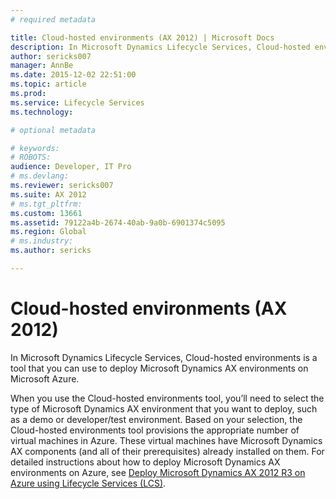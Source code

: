 ```yaml
---
# required metadata

title: Cloud-hosted environments (AX 2012) | Microsoft Docs
description: In Microsoft Dynamics Lifecycle Services, Cloud-hosted environments is a tool that you can use to deploy Microsoft Dynamics AX environments on Microsoft Azure.
author: sericks007
manager: AnnBe
ms.date: 2015-12-02 22:51:00
ms.topic: article
ms.prod: 
ms.service: Lifecycle Services
ms.technology: 

# optional metadata

# keywords: 
# ROBOTS: 
audience: Developer, IT Pro
# ms.devlang: 
ms.reviewer: sericks007
ms.suite: AX 2012
# ms.tgt_pltfrm: 
ms.custom: 13661
ms.assetid: 79122a4b-2674-40ab-9a0b-6901374c5095
ms.region: Global
# ms.industry: 
ms.author: sericks

---
```


# Cloud-hosted environments (AX 2012)

In Microsoft Dynamics Lifecycle Services, Cloud-hosted environments is a tool that you can use to deploy Microsoft Dynamics AX environments on Microsoft Azure.

When you use the Cloud-hosted environments tool, you’ll need to select the type of Microsoft Dynamics AX environment that you want to deploy, such as a demo or developer/test environment. Based on your selection, the Cloud-hosted environments tool provisions the appropriate number of virtual machines in Azure. These virtual machines have Microsoft Dynamics AX components (and all of their prerequisites) already installed on them. For detailed instructions about how to deploy Microsoft Dynamics AX environments on Azure, see [Deploy Microsoft Dynamics AX 2012 R3 on Azure using Lifecycle Services (LCS)](https://docs.microsoft.com/en-us/dynamics365/operations/dev-itpro/lifecycle-services/ax-2012/deploy-microsoft-dynamics-ax-2012-r3-on-azure-using-lifecycle-services-lcs).



